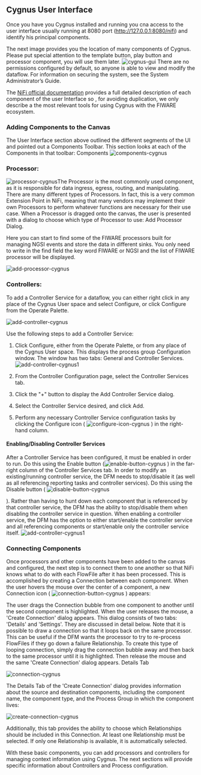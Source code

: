 ## Cygnus User Interface

Once you have you Cygnus installed and running you cna access to  the
user interface usually running at 8080 port (http://127.0.0.1:8080/nifi) and identify his principal components.

The next image provides you the location of many components of Cygnus. Please put special 
attention to the template button, play button and processor component, you will use them later.
![cygnus-gui](../images/cygnus-toolbar-components.png)
There are no permissions configured by default, so anyone is able to view and modify the dataflow. 
For information on securing the system, see the System Administrator’s Guide.

The [NiFi official documentation](https://nifi.apache.org/docs/nifi-docs/html/user-guide.html#introduction)
provides a full detailed description
of each component of the user Interface so , for avoiding duplication, we only describe 
a the most relevant tools for using Cygnus with the FIWARE ecosystem.

### Adding Components to the Canvas

The User Interface section above outlined the different segments of the UI and pointed out a Components Toolbar. This section looks at each of the Components in that toolbar:
Components
![components-cygnus](../images/components.png)

###  Processor: 
![processor-cygnus](../images/iconProcessor.png)The Processor is the most commonly used component, as it is responsible for data ingress, egress, routing, and manipulating. There are many different types of Processors. In fact, this is a very common Extension Point in NiFi, meaning that many vendors may implement their own Processors to perform whatever functions are necessary for their use case. When a Processor is dragged onto the canvas, the user is presented with a dialog to choose which type of Processor to use:
Add Processor Dialog.

Here you can start to find some of the FIWARE processors built for managing
NGSI events and store the data in different sinks. You only
need to write in the find field the key word FIWARE or NGSI and the list of
FIWARE processor will be displayed.

![add-processor-cygnus](../images/add-processor.png)

### Controllers:

To add a Controller Service for a dataflow, you can either right click in any place of the Cygnus User space and select Configure, or click Configure from the Operate Palette.

![add-controller-cygnus](../images/process-group-configuration-options.png)



Use the following steps to add a Controller Service:

1. Click Configure, either from the Operate Palette, or from any place of the Cygnus User space. This displays the process group Configuration window. The window has two tabs: General and Controller Services.  
![add-controller-cygnus1](../images/process-group-controller-services-scope.png)


2. From the Controller Configuration page, select the Controller Services tab.

3. Click the "+" button to display the Add Controller Service dialog.

4. Select the Controller Service desired, and click Add.

5. Perform any necessary Controller Service configuration tasks by clicking the Configure icon (
![configure-icon-cygnus](../images/iconConfigure.png)
) in the right-hand column.


#### Enabling/Disabling Controller Services

After a Controller Service has been configured, it must be enabled in order to run. Do this using the Enable button 
(![enable-button-cygnus](../images/iconEnable.png)
) in the far-right column of the Controller Services tab. In order to modify an existing/running controller service, the DFM needs to stop/disable it (as well as all referencing reporting tasks and controller services). Do this using the Disable button (
![disable-button-cygnus](../images/iconDisable.png)

). Rather than having to hunt down each component that is referenced by that controller service, the DFM has the ability to stop/disable them when disabling the controller service in question. When enabling a controller service, the DFM has the option to either start/enable the controller service and all referencing components or start/enable only the controller service itself.
![add-controller-cygnus1](../images/enable-controller-service-scope.png)

### Connecting Components

Once processors and other components have been added to the canvas and configured, the next step is to connect them to one another so that NiFi knows what to do with each FlowFile after it has been processed. This is accomplished by creating a Connection between each component. When the user hovers the mouse over the center of a component, a new Connection icon ( ![connection-button-cygnus](../images/addConnect.png) ) appears:


The user drags the Connection bubble from one component to another until the second component is highlighted. When the user releases the mouse, a 'Create Connection' dialog appears. This dialog consists of two tabs: 'Details' and 'Settings'. They are discussed in detail below. Note that it is possible to draw a connection so that it loops back on the same processor. This can be useful if the DFM wants the processor to try to re-process FlowFiles if they go down a failure Relationship. To create this type of looping connection, simply drag the connection bubble away and then back to the same processor until it is highlighted. Then release the mouse and the same 'Create Connection' dialog appears.
Details Tab

![connection-cygnus](../images/processor-connection-bubble.png)


The Details Tab of the 'Create Connection' dialog provides information about the source and destination components, including the component name, the component type, and the Process Group in which the component lives:


![create-connection-cygnus](../images/create-connection.png)


Additionally, this tab provides the ability to choose which Relationships should be included in this Connection. At least one Relationship must be selected. If only one Relationship is available, it is automatically selected.

With these basic components, you can add processors and controllers for managing context information using Cygnus. The next sections
will provide specific information about Controllers and Process configuration.
